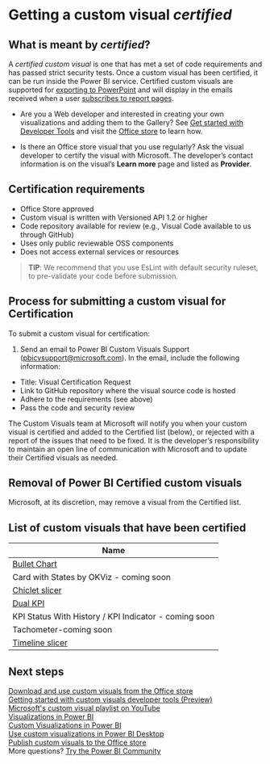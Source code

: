 <properties
   pageTitle="Certify a custom visualization"
   description="Description and process for approving and certifying a custom visualization"
   services="powerbi"
   documentationCenter=""
   authors="mihart"
   manager="erikre"
   backup=""
   editor=""
   tags=""
  featuredVideoId=""
  qualityFocus="no"
   qualityDate=""/>

<tags
   ms.service="powerbi"
   ms.devlang="NA"
   ms.topic="article"
   ms.tgt_pltfrm="NA"
   ms.workload="powerbi"
   ms.date="05/23/2017"
   ms.author="mihart"/>
# Getting a custom visual *certified*

## What is meant by *certified*?
A *certified custom visual* is one that has met a set of code requirements and has passed strict security tests.  Once a custom visual has been certified, it can be run inside the Power BI service. Certified custom visuals are supported for [exporting to PowerPoint](powerbi-service-publish-to-powerpoint.md) and will display in the emails received when a user [subscribes to report pages](powerbi-service-subscribe-to-report.md).

- Are you a Web developer and interested in creating your own visualizations and adding them to the Gallery? See [Get started with Developer Tools](powerbi-custom-visuals-getting-started-with-developer-tools.md) and visit the [Office store](powerbi-custom-visuals-office-store.md) to learn how.

- Is there an Office store visual that you use regularly? Ask the visual developer to certify the visual with Microsoft.  The developer’s contact information is on the visual’s **Learn more** page and listed as **Provider**.


##  Certification requirements
- Office Store approved    
- Custom visual is written with Versioned API 1.2 or higher    
- Code repository available for review (e.g., Visual Code available to us through GitHub)    
- Uses only public reviewable OSS components    
- Does not access external services or resources    


>**TIP**: We recommend that you use EsLint with default security ruleset, to pre-validate your code before submission.

##    Process for submitting a custom visual for Certification

To submit a custom visual for certification:

1. Send an email to Power BI Custom Visuals Support (pbicvsupport@microsoft.com). In the email, include the following information:    
  - Title: Visual Certification Request    
  - Link to GitHub repository where the visual source code is hosted    
  - Adhere to the requirements (see above)    
  - Pass the code and security review    

The Custom Visuals team at Microsoft will notify you when your custom visual is certified and added to the Certified list (below), or rejected with a report of the issues that need to be fixed. It is the developer’s responsibility to maintain an open line of communication with Microsoft and to update their Certified visuals as needed.

##  Removal of Power BI Certified custom visuals
Microsoft, at its discretion, may remove a visual from the Certified list.  


##    List of custom visuals that have been certified

|Name  |
|---------|
|[Bullet Chart](https://store.office.com/en-us/app.aspx?assetid=WA104380755&sourcecorrid=48334e83-53cf-4bc0-a022-1da4d06618b9&searchapppos=0)   |
|Card with States by OKViz - coming soon |
|[Chiclet slicer ](https://store.office.com/chiclet-slicer-WA104380756.aspx?assetid=WA104380756&sourcecorrid=83cc564f-4d8f-40f7-85bc-5488c1309a58&searchapppos=0)    |
|[Dual KPI](https://store.office.com/dual-kpi-WA104380774.aspx?assetid=WA104380774&sourcecorrid=b76ac0d1-a367-46f3-bc56-677102c9b784&searchapppos=0)     |
|KPI Status With History / KPI Indicator - coming soon   |
|Tachometer-coming soon   |
|[Timeline slicer](https://store.office.com/timeline-slicer-WA104380786.aspx?assetid=WA104380786&sourcecorrid=a21a11dd-be97-4758-879c-0d6dc56d5657&searchapppos=0)    |



## Next steps

[Download and use custom visuals from the Office store](powerbi-custom-visuals-office-store.md)  
[Getting started with custom visuals developer tools (Preview)](powerbi-custom-visuals-getting-started-with-developer-tools.md)      
[Microsoft's custom visual playlist on YouTube](https://www.youtube.com/playlist?list=PL1N57mwBHtN1vIjfvuBIzZllrmKo-Vz6x)  
[Visualizations in Power BI](powerbi-service-visualizations-for-reports.md)  
[Custom Visualizations in Power BI](powerbi-custom-visuals.md)  
[Use custom visualizations in Power BI Desktop](powerbi-custom-visuals-use.md)  
[Publish custom visuals to the Office store](powerbi-developer-office-store.md)  
More questions? [Try the Power BI Community](http://community.powerbi.com/)
